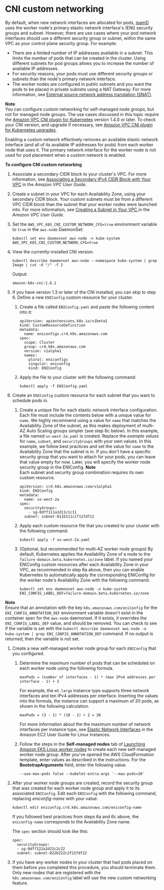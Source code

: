 # CNI custom networking<a name="cni-custom-network"></a>

By default, when new network interfaces are allocated for pods, [ipamD](https://github.com/aws/amazon-vpc-cni-k8s/blob/master/docs/cni-proposal.md) uses the worker node's primary elastic network interface's \(ENI\) security groups and subnet\. However, there are use cases where your pod network interfaces should use a different security group or subnet, within the same VPC as your control plane security group\. For example:
+ There are a limited number of IP addresses available in a subnet\. This limits the number of pods that can be created in the cluster\. Using different subnets for pod groups allows you to increase the number of available IP addresses\.
+ For security reasons, your pods must use different security groups or subnets than the node's primary network interface\.
+ The worker nodes are configured in public subnets and you want the pods to be placed in private subnets using a NAT Gateway\. For more information, see [External source network address translation \(SNAT\)](external-snat.md)\.

**Note**  
You can configure custom networking for self\-managed node groups, but not for managed node groups\. The use cases discussed in this topic require the [Amazon VPC CNI plugin for Kubernetes](https://github.com/aws/amazon-vpc-cni-k8s) version 1\.4\.0 or later\. To check your CNI version, and upgrade if necessary, see [Amazon VPC CNI plugin for Kubernetes upgrades](cni-upgrades.md)\.

Enabling a custom network effectively removes an available elastic network interface \(and all of its available IP addresses for pods\) from each worker node that uses it\. The primary network interface for the worker node is not used for pod placement when a custom network is enabled\.

**To configure CNI custom networking**

1. Associate a secondary CIDR block to your cluster's VPC\. For more information, see [Associating a Secondary IPv4 CIDR Block with Your VPC](https://docs.aws.amazon.com/vpc/latest/userguide/working-with-vpcs.html#add-ipv4-cidr) in the *Amazon VPC User Guide*\.

1. Create a subnet in your VPC for each Availability Zone, using your secondary CIDR block\. Your custom subnets must be from a different VPC CIDR block than the subnet that your worker nodes were launched into\. For more information, see [Creating a Subnet in Your VPC ](https://docs.aws.amazon.com/vpc/latest/userguide/working-with-vpcs.html#AddaSubnet) in the *Amazon VPC User Guide*\.

1. Set the `AWS_VPC_K8S_CNI_CUSTOM_NETWORK_CFG=true` environment variable to `true` in the `aws-node` DaemonSet:

   ```
   kubectl set env daemonset aws-node -n kube-system AWS_VPC_K8S_CNI_CUSTOM_NETWORK_CFG=true
   ```

1. View the currently\-installed CNI version\.

   ```
   kubectl describe daemonset aws-node --namespace kube-system | grep Image | cut -d "/" -f 2
   ```

   Output:

   ```
   amazon-k8s-cni:1.6.1
   ```

1. If you have version 1\.3 or later of the CNI installed, you can skip to step 6\. Define a new `ENIConfig` custom resource for your cluster\.

   1. Create a file called `ENIConfig.yaml` and paste the following content into it:

      ```
      apiVersion: apiextensions.k8s.io/v1beta1
      kind: CustomResourceDefinition
      metadata:
        name: eniconfigs.crd.k8s.amazonaws.com
      spec:
        scope: Cluster
        group: crd.k8s.amazonaws.com
        version: v1alpha1
        names:
          plural: eniconfigs
          singular: eniconfig
          kind: ENIConfig
      ```

   1. Apply the file to your cluster with the following command:

      ```
      kubectl apply -f ENIConfig.yaml
      ```

1. Create an `ENIConfig` custom resource for each subnet that you want to schedule pods in\.

   1. Create a unique file for each elastic network interface configuration\. Each file must include the contents below with a unique value for `name`\. We highly recommend using a value for `name` that matches the Availability Zone of the subnet, as this makes deployment of multi\-AZ Auto Scaling groups simpler \(see step 6c below\)\. In this example, a file named `us-west-2a.yaml` is created\. Replace the *example values* for `name`, `subnet`, and `securityGroups` with your own values\. In this example, we follow best practices and set the value for `name` to the Availability Zone that the subnet is in\. If you don't have a specific security group that you want to attach for your pods, you can leave that value empty for now\. Later, you will specify the worker node security group in the ENIConfig\.
**Note**  
Each subnet and security group combination requires its own custom resource\.

      ```
      apiVersion: crd.k8s.amazonaws.com/v1alpha1
      kind: ENIConfig
      metadata: 
        name: us-west-2a
      spec: 
        securityGroups: 
          - sg-0dff111a1d11c1c11
        subnet: subnet-011b111c1f11fdf11
      ```

   1. Apply each custom resource file that you created to your cluster with the following command:

      ```
      kubectl apply -f us-west-2a.yaml
      ```

   1. \(Optional, but recommended for multi\-AZ worker node groups\) By default, Kubernetes applies the Availability Zone of a node to the `failure-domain.beta.kubernetes.io/zone` label\. If you named your ENIConfig custom resources after each Availability Zone in your VPC, as recommended in step 6a above, then you can enable Kubernetes to automatically apply the corresponding ENIConfig for the worker node's Availability Zone with the following command\.

      ```
      kubectl set env daemonset aws-node -n kube-system ENI_CONFIG_LABEL_DEF=failure-domain.beta.kubernetes.io/zone
      ```
**Note**  
Ensure that an annotation with the key `k8s.amazonaws.com/eniConfig` for the `ENI_CONFIG_ANNOTATION_DEF` environment variable doesn't exist in the container spec for the `aws-node` daemonset\. If it exists, it overrides the `ENI_CONFIG_LABEL_DEF` value, and should be removed\. You can check to see if the variable is set with the `kubectl describe daemonset aws-node -n kube-system | grep ENI_CONFIG_ANNOTATION_DEF` command\. If no output is returned, then the variable is not set\.

1. Create a new self\-managed worker node group for each `ENIConfig` that you configured\.

   1. Determine the maximum number of pods that can be scheduled on each worker node using the following formula\. 

      ```
      maxPods = (number of interfaces - 1) * (max IPv4 addresses per interface - 1) + 2
      ```

      For example, the `m5.large` instance type supports three network interfaces and ten IPv4 addresses per interface\. Inserting the values into the formula, the instance can support a maximum of 20 pods, as shown in the following calculation\.

      ```
      maxPods = (3 - 1) * (10 - 1) + 2 = 20
      ```

      For more information about the the maximum number of network interfaces per instance type, see [Elastic Network Interfaces](https://docs.aws.amazon.com/AWSEC2/latest/UserGuide/using-eni.html#AvailableIpPerENI) in the Amazon EC2 User Guide for Linux Instances\.

   1. Follow the steps in the **Self\-managed nodes** tab of [Launching Amazon EKS Linux worker nodes](launch-workers.md) to create each new self\-managed worker node group\. After you've opened the AWS CloudFormation template, enter values as described in the instructions\. For the **BootstrapArguments** field, enter the following value\.

      ```
      --use-max-pods false --kubelet-extra-args '--max-pods=20'
      ```

1. After your worker node groups are created, record the security group that was created for each worker node group and apply it to its associated `ENIConfig`\. Edit each `ENIConfig` with the following command, replacing *eniconfig\-name* with your value:

   ```
   kubectl edit eniconfig.crd.k8s.amazonaws.com/eniconfig-name
   ```

   If you followed best practices from steps 6a and 6c above, the `eniconfig-name` corresponds to the Availability Zone name\.

   The `spec` section should look like this:

   ```
   spec:
     securityGroups:
     - sg-0dff222a2d22c2c22
     subnet: subnet-022b222c2f22fdf22
   ```

1. If you have any worker nodes in your cluster that had pods placed on them before you completed this procedure, you should terminate them\. Only new nodes that are registered with the `k8s.amazonaws.com/eniConfig` label will use the new custom networking feature\.
